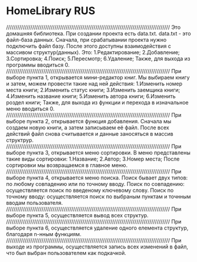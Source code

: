 # HomeLibrary RUS
////////////////////////////////////////////////////////////////////////////////////////
Это домашняя библиотека. При создании проекта есть data.txt. 
data.txt - это файл-база данных.
Сначала, при срабатывании проекта нужно подключить файл базу.
После этого доступны взаимодействия с массивом структур(данных). 
Это:
1.Редактирование;
2.Добавление;
3.Сортировка;
4.Поиск;
5.Пересмотр;
6.Удаление;
Также, для выхода из программы вводиться 0.
////////////////////////////////////////////////////////////////////////////////////////
При выборе пункта 1, открывается мини-редактор книг. 
Мы выбираем книгу и затем, можем провести такие над ней действия:
1.Изменить номер места книги;
2.Изменить статус книги;
3.Изменить заемщика книги;
4.Изменить название книги;
5.Изменить автора книги;
6.Изменить роздел книги;
Также, для выхода из функции и перехода в изначальное меню вводиться 0.
////////////////////////////////////////////////////////////////////////////////////////
При выборе пункта 2, открывается функция добавления. 
Сначала мы создаем новую книги, а затем записываем её файл. 
После всех действий файл снова считывается и данные заносяться в массив структрур.
////////////////////////////////////////////////////////////////////////////////////////
При выборе пункта 3, открывается меню сортировки. 
В меню представлены такие виды сортировки:
1.Название;
2.Автор;
3.Номер места;
После сортировки мы возвращаемся в главное меню.
////////////////////////////////////////////////////////////////////////////////////////
При выборе пункта 4, открывается меню поиска. 
Поиск бывает двух типов: по любому совпадению или по точному вводу.
Поиск по совпадению: осуществляется поиск по введеному ключевому слову.
Поиск по точному вводу: осуществляется поиск по выбраным пунктам и точнным вводам пользователя.
////////////////////////////////////////////////////////////////////////////////////////
При выборе пункта 5, осуществляется вывод всех структур.
////////////////////////////////////////////////////////////////////////////////////////
При выборе пункта 6, осуществляется удаление одного елемента структур, благодаря n-нным функциям.
////////////////////////////////////////////////////////////////////////////////////////
При выходе из программы,  осуществляется запись всех изменений в файл, что был выбран пользователем как подкачкой. 
